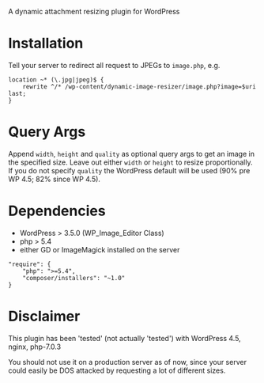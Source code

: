 A dynamic attachment resizing plugin for WordPress

# Installation
Tell your server to redirect all request to JPEGs to `image.php`, e.g.

```
location ~* (\.jpg|jpeg)$ {
    rewrite ^/* /wp-content/dynamic-image-resizer/image.php?image=$uri last;
}
```

# Query Args
Append `width`, `height` and `quality` as optional query args to get an image in the specified size. Leave out either `width` or `height` to resize proportionally. If you do not specify `quality` the WordPress default will be used (90% pre WP 4.5; 82% since WP 4.5).

# Dependencies
* WordPress > 3.5.0 (WP_Image_Editor Class)
* php > 5.4
* either GD or ImageMagick installed on the server

```
"require": {
    "php": ">=5.4",
    "composer/installers": "~1.0"
}
```

# Disclaimer
This plugin has been 'tested' (not actually 'tested') with WordPress 4.5, nginx, php-7.0.3

You should not use it on a production server as of now, since your server could easily be DOS attacked by requesting a lot of different sizes.

